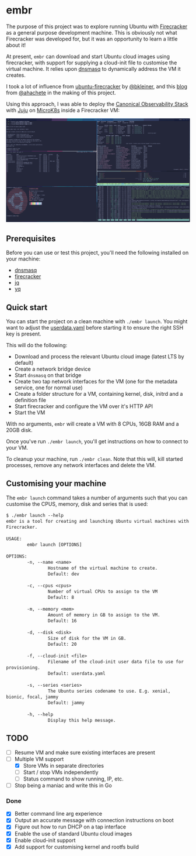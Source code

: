 # embr

The purpose of this project was to explore running Ubuntu with [Firecracker] as a general purpose
development machine. This is obviously not what Firecracker was developed for, but it was an
opportunity to learn a little about it!

At present, `embr` can download and start Ubuntu cloud images using firecracker, with support
for supplying a cloud-init file to customise the virtual machine. It relies upon [dnsmasq] to
dynamically address the VM it creates.

I took a lot of influence from [ubuntu-firecracker] by [@bkleiner], and this [blog] from
[@ahachete] in the making of this project.

Using this approach, I was able to deploy the [Canonical Observability Stack] with [Juju] on
[MicroK8s] inside a Firecracker VM:

![COS Lite on MicroK8s on Firecracker](.github/images/screenshot.png)

## Prerequisites

Before you can use or test this project, you'll need the following installed on your machine:

- [dnsmasq]
- [firecracker]
- [jq]
- [yq]

## Quick start

You can start the project on a clean machine with `./embr launch`. You might want to adjust the
[userdata.yaml] before starting it to ensure the right SSH key is present.

This will do the following:

- Download and process the relevant Ubuntu cloud image (latest LTS by default)
- Create a network bridge device
- Start `dnsmasq` on that bridge
- Create two tap network interfaces for the VM (one for the metadata service, one for normal use)
- Create a folder structure for a VM, containing kernel, disk, initrd and a definition file
- Start firecracker and configure the VM over it's HTTP API
- Start the VM

With no arguments, `embr` will create a VM with 8 CPUs, 16GB RAM and a 20GB disk.

Once you've run `./embr launch`, you'll get instructions on how to connect to your VM.

To cleanup your machine, run `./embr clean`. Note that this will, kill started processes, remove
any network interfaces and delete the VM.

## Customising your machine

The `embr launch` command takes a number of arguments such that you can customise the CPUS, memory,
disk and series that is used:

```
$ ./embr launch --help
embr is a tool for creating and launching Ubuntu virtual machines with Firecracker.

USAGE:
        embr launch [OPTIONS]

OPTIONS:
        -n, --name <name>
                Hostname of the virtual machine to create.
                Default: dev

        -c, --cpus <cpus>
                Number of virtual CPUs to assign to the VM
                Default: 8

        -m, --memory <mem>
                Amount of memory in GB to assign to the VM.
                Default: 16

        -d, --disk <disk>
                Size of disk for the VM in GB.
                Default: 20

        -f, --cloud-init <file>
                Filename of the cloud-init user data file to use for provisioning.
                Default: userdata.yaml

        -s, --series <series>
                The Ubuntu series codename to use. E.g. xenial, bionic, focal, jammy
                Default: jammy

        -h, --help
                Display this help message.
```

## TODO

- [ ] Resume VM and make sure existing interfaces are present
- [ ] Multiple VM support
  - [x] Store VMs in separate directories
  - [ ] Start / stop VMs independently
  - [ ] Status command to show running, IP, etc.
- [ ] Stop being a maniac and write this in Go

### Done

- [x] Better command line arg experience
- [x] Output an accurate message with connection instructions on boot
- [x] Figure out how to run DHCP on a tap interface
- [x] Enable the use of standard Ubuntu cloud images
- [x] Enable cloud-init support
- [x] Add support for customising kernel and rootfs build

[@ahachete]: https://twitter.com/ahachete/
[@bkleiner]: https://github.com/bkleiner
[blog]: https://ongres.com/blog/automation-to-run-vms-based-on-vanilla-cloud-images-on-firecracker/
[canonical observability stack]: https://charmhub.io/topics/canonical-observability-stack
[config]: ./default.conf
[dnsmasq]: https://thekelleys.org.uk/dnsmasq/doc.html
[docker]: https://docs.docker.com/desktop/install/linux-install/
[firecracker]: https://github.com/firecracker-microvm/firecracker
[jq]: https://stedolan.github.io/jq/
[juju]: https://juju.is
[microk8s]: https://microk8s.io
[ubuntu-firecracker]: https://github.com/bkleiner/ubuntu-firecracker
[userdata.yaml]: ./userdata.yaml
[yq]: https://mikefarah.gitbook.io/yq/
